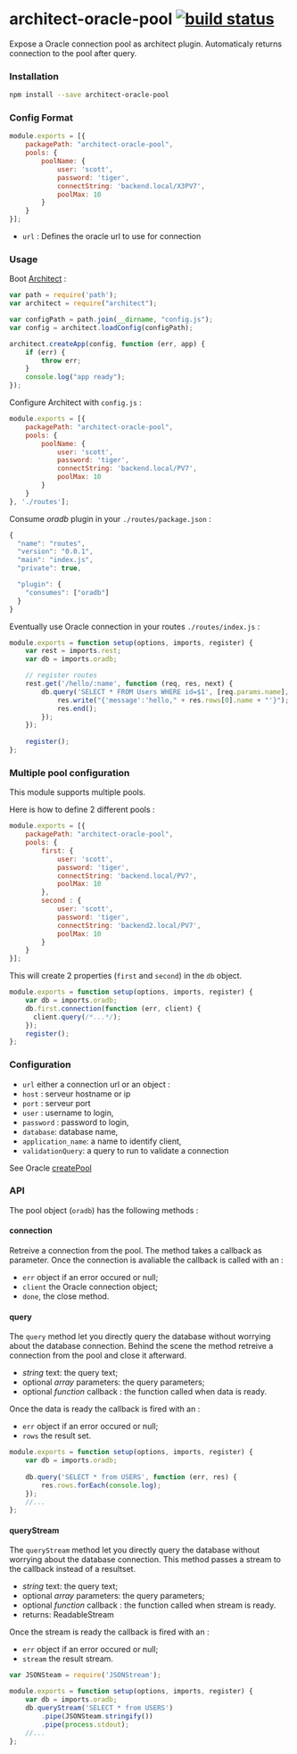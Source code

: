 architect-oracle-pool [![build status](https://secure.travis-ci.org/bimedia-fr/architect-oracle-pool.png)](https://travis-ci.org/bimedia-fr/architect-oracle-pool)
=================

Expose a Oracle connection pool as architect plugin. Automaticaly returns connection to the pool after query.

### Installation

```sh
npm install --save architect-oracle-pool
```

### Config Format
```js
module.exports = [{
    packagePath: "architect-oracle-pool",
    pools: {
        poolName: {
            user: 'scott',
            password: 'tiger',
            connectString: 'backend.local/X3PV7',
            poolMax: 10
        }
    }
}];
```
* `url` :  Defines the oracle url to use for connection


### Usage

Boot [Architect](https://github.com/c9/architect) :

```js
var path = require('path');
var architect = require("architect");

var configPath = path.join(__dirname, "config.js");
var config = architect.loadConfig(configPath);

architect.createApp(config, function (err, app) {
    if (err) {
        throw err;
    }
    console.log("app ready");
});
```

Configure Architect with `config.js` :

```js
module.exports = [{
    packagePath: "architect-oracle-pool",
    pools: {
        poolName: {
            user: 'scott',
            password: 'tiger',
            connectString: 'backend.local/PV7',
            poolMax: 10
        }
    }
}, './routes'];
```

Consume *oradb* plugin in your `./routes/package.json` :

```js
{
  "name": "routes",
  "version": "0.0.1",
  "main": "index.js",
  "private": true,

  "plugin": {
    "consumes": ["oradb"]
  }
}
```
Eventually use Oracle connection in your routes `./routes/index.js` :

```js
module.exports = function setup(options, imports, register) {
    var rest = imports.rest;
    var db = imports.oradb;

    // register routes 
    rest.get('/hello/:name', function (req, res, next) {
        db.query('SELECT * FROM Users WHERE id=$1', [req.params.name], function(err, res){
            res.write("{'message':'hello," + res.rows[0].name + "'}");
            res.end();
        });
    });
    
    register();
};
```
### Multiple pool configuration
This module supports multiple pools.

Here is how to define 2 different pools :
```js
module.exports = [{
    packagePath: "architect-oracle-pool",
    pools: {
        first: {
            user: 'scott',
            password: 'tiger',
            connectString: 'backend.local/PV7',
            poolMax: 10
        },
        second : {
            user: 'scott',
            password: 'tiger',
            connectString: 'backend2.local/PV7',
            poolMax: 10
        }
    }
}];
```

This will create 2 properties (`first` and `second`) in the `db` object.
```js
module.exports = function setup(options, imports, register) {
    var db = imports.oradb;
    db.first.connection(function (err, client) {
      client.query(/*...*/);
    });    
    register();
};
```

### Configuration

* `url` either a connection url or an object :
 * `host` : serveur hostname or ip
 * `port` : serveur port
 * `user` : username to login,
 * `password` : password to login,
 * `database`: database name,
 * `application_name`: a name to identify client,
 * `validationQuery`: a query to run to validate a connection
 
See Oracle [createPool](https://github.com/oracle/node-oracledb/blob/master/doc/api.md#createpool)


### API
The pool object (`oradb`) has the following methods :

#### connection
Retreive a connection from the pool. The method takes a callback as parameter. Once the connection is avaliable the callback is called with an :

* `err` object if an error occured or null;
* `client` the Oracle connection object;
* `done`, the close method.

#### query
The `query` method let you directly query the database without worrying about the database connection. Behind the scene the method retreive a connection from the pool and close it afterward.
* _string_ text: the query text;
* optional _array_ parameters: the query parameters;
* optional _function_ callback : the function called when data is ready.

Once the data is ready the callback is fired with an :

* `err` object if an error occured or null;
* `rows` the result set.

```js
module.exports = function setup(options, imports, register) {
    var db = imports.oradb;
    
    db.query('SELECT * from USERS', function (err, res) {
        res.rows.forEach(console.log);
    });
    //...
};
```

#### queryStream
The `queryStream` method let you directly query the database without worrying about the database connection. This method passes a stream to the callback instead of a resultset. 
* _string_ text: the query text;
* optional _array_ parameters: the query parameters;
* optional _function_ callback : the function called when stream is ready.
* returns: ReadableStream

Once the stream is ready the callback is fired with an :

* `err` object if an error occured or null;
* `stream` the result stream.

```js
var JSONSteam = require('JSONStream');

module.exports = function setup(options, imports, register) {
    var db = imports.oradb;
    db.queryStream('SELECT * from USERS')
        .pipe(JSONSteam.stringify())
        .pipe(process.stdout);
    //...
};
```